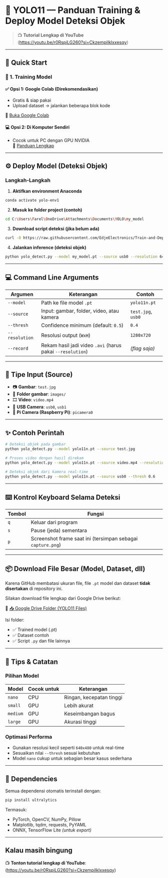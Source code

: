 
# 🧐 YOLO11 — Panduan Training & Deploy Model Deteksi Objek

> 📺 **Tutorial Lengkap di YouTube**  
> (https://youtu.be/r0RspiLG260?si=CkzempiIklxxesqy)

---

## 🚀 Quick Start

### 🔧 1. Training Model

#### ✅ **Opsi 1: Google Colab (Direkomendasikan)**
- Gratis & siap pakai
- Upload dataset → jalankan beberapa blok kode

📎 [Buka Google Colab](https://colab.research.google.com/github/EdjeElectronics/Train-and-Deploy-YOLO-Models/blob/main/Train_YOLO_Models.ipynb)

#### 💻 **Opsi 2: Di Komputer Sendiri**
- Cocok untuk PC dengan GPU NVIDIA  
📖 [Panduan Lengkap](https://www.ejtech.io/learn/train-yolo-models)

---

## ⚙️ Deploy Model (Deteksi Objek)

### Langkah-Langkah

1. **Aktifkan environment Anaconda**  
```bash
conda activate yolo-env1
```

2. **Masuk ke folder project (contoh)**  
```bash
cd C:\Users\Farel\OneDrive\Attachments\Documents\YOLO\my_model
```

3. **Download script deteksi (jika belum ada)**  
```bash
curl -O https://raw.githubusercontent.com/EdjeElectronics/Train-and-Deploy-YOLO-Models/refs/heads/main/yolo_detect.py
```

4. **Jalankan inference (deteksi objek)**  
```bash
python yolo_detect.py --model my_model.pt --source usb0 --resolution 640x480
```

---

## 💻 Command Line Arguments

| Argumen        | Keterangan                                                        | Contoh             |
|----------------|--------------------------------------------------------------------|--------------------|
| `--model`      | Path ke file model `.pt`                                           | `yolo11n.pt`       |
| `--source`     | Input: gambar, folder, video, atau kamera                          | `test.jpg`, `usb0` |
| `--thresh`     | Confidence minimum (default: `0.5`)                                | `0.4`              |
| `--resolution` | Resolusi output (`WxH`)                                            | `1280x720`         |
| `--record`     | Rekam hasil jadi video `.avi` (harus pakai `--resolution`)         | *(flag saja)*      |

---

## 🎥 Tipe Input (Source)

- 📷 **Gambar**: `test.jpg`
- 📂 **Folder gambar**: `images/`
- 🎞️ **Video**: `video.mp4`
- 🔌 **USB Camera**: `usb0`, `usb1`
- 🍓 **Pi Camera (Raspberry Pi)**: `picamera0`

---

## ✨ Contoh Perintah

```bash
# Deteksi objek pada gambar
python yolo_detect.py --model yolo11n.pt --source test.jpg

# Proses video dengan hasil direkam
python yolo_detect.py --model yolo11n.pt --source video.mp4 --resolution 1280x720 --record

# Deteksi objek dari kamera real-time
python yolo_detect.py --model yolo11n.pt --source usb0 --thresh 0.6
```

---

## ⌨️ Kontrol Keyboard Selama Deteksi

| Tombol | Fungsi                                               |
|--------|------------------------------------------------------|
| `q`    | Keluar dari program                                  |
| `s`    | Pause (jeda) sementara                               |
| `p`    | Screenshot frame saat ini (tersimpan sebagai `capture.png`) |

---

## 📦 Download File Besar (Model, Dataset, dll)

Karena GitHub membatasi ukuran file, file `.pt` model dan dataset **tidak disertakan** di repository ini.

Silakan download file lengkap dari Google Drive berikut:

🔗 [📥 Google Drive Folder (YOLO11 Files)](https://drive.google.com/drive/folders/YOUR_FOLDER_ID_HERE)

Isi folder:
- ✅ Trained model (.pt)
- ✅ Dataset contoh
- ✅ Script `.py` dan file lainnya

---

## 🧠 Tips & Catatan

### Pilihan Model
| Model     | Cocok untuk | Keterangan              |
|-----------|-------------|--------------------------|
| `nano`    | CPU         | Ringan, kecepatan tinggi |
| `small`   | GPU         | Lebih akurat             |
| `medium`  | GPU         | Keseimbangan bagus       |
| `large`   | GPU         | Akurasi tinggi           |

### Optimasi Performa
- Gunakan resolusi kecil seperti `640x480` untuk real-time
- Sesuaikan nilai `--thresh` sesuai kebutuhan
- Model `nano` cukup untuk sebagian besar kasus sederhana

---

## 🧰 Dependencies

Semua dependensi otomatis terinstall dengan:

```bash
pip install ultralytics
```

Termasuk:
- PyTorch, OpenCV, NumPy, Pillow
- Matplotlib, tqdm, requests, PyYAML
- ONNX, TensorFlow Lite *(untuk export)*

---

## Kalau masih bingung

📺 **Tonton tutorial lengkap di YouTube**:  
(https://youtu.be/r0RspiLG260?si=CkzempiIklxxesqy)
